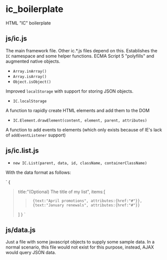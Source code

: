 ic_boilerplate
==============

HTML "IC" boilerplate

js/ic.js
--------
The main framework file. Other ic.*.js files depend on this. Establishes the `IC` namespace and some helper functions.
ECMA Script 5 "polyfills" and augmented native objects.

- `Array.inArray()`
- `Array.isArray()`
- `Object.isObject()`

Improved `localStorage` with support for storing JSON objects.

- `IC.localStorage`

A function to rapidly create HTML elements and add them to the DOM

- `IC.Element.drawElement(content, element, parent, attributes)`

A function to add events to elements (which only exists because of IE's lack of `addEventListener` support)

js/ic.list.js
-------------

- `new IC.List(parent, data, id, className, containerClassName)`

With the data format as follows:

`
{
>	title:"(Optional) The title of my list",
>	items:[
>>		{text:"April promotions", attributes:{href:"#"}},
>>		{text:"January renewals", attributes:{href:"#"}}
>	]
}
`

js/data.js
----------
Just a file with some javascript objects to supply some sample data. 
In a normal scenario, this file would not exist for this purpose, instead, AJAX would query JSON data.
